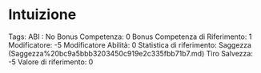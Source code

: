 # Intuizione

Tags: ABI
: No
Bonus Competenza: 0
Bonus Competenza di Riferimento: 1
Modificatore: -5
Modificatore  Abilità: 0
Statistica di riferimento: Saggezza (Saggezza%20bc9a5bbb3203450c919e2c335fbb71b7.md)
Tiro Salvezza: -5
Valore di riferimento: 0